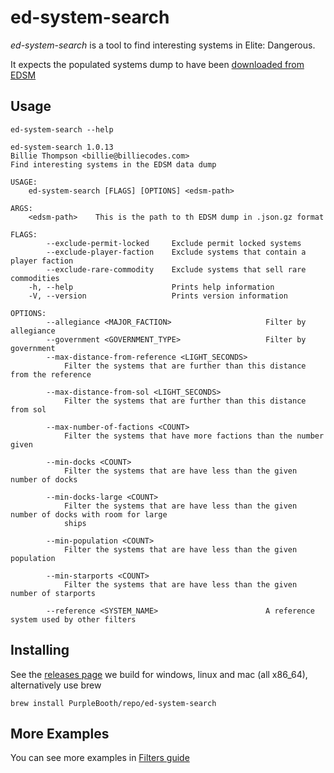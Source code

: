 # ed-system-search

*ed-system-search* is a tool to find interesting systems in Elite:
Dangerous.

It expects the populated systems dump to have been [downloaded from
EDSM](https://www.edsm.net/dump/systemsPopulated.json.gz)

## Usage

``` shell,script(name="help",expected_exit_code=0)
ed-system-search --help
```

``` text,verify(script_name="help",stream=stdout)
ed-system-search 1.0.13
Billie Thompson <billie@billiecodes.com>
Find interesting systems in the EDSM data dump

USAGE:
    ed-system-search [FLAGS] [OPTIONS] <edsm-path>

ARGS:
    <edsm-path>    This is the path to th EDSM dump in .json.gz format

FLAGS:
        --exclude-permit-locked     Exclude permit locked systems
        --exclude-player-faction    Exclude systems that contain a player faction
        --exclude-rare-commodity    Exclude systems that sell rare commodities
    -h, --help                      Prints help information
    -V, --version                   Prints version information

OPTIONS:
        --allegiance <MAJOR_FACTION>                     Filter by allegiance
        --government <GOVERNMENT_TYPE>                   Filter by government
        --max-distance-from-reference <LIGHT_SECONDS>
            Filter the systems that are further than this distance from the reference

        --max-distance-from-sol <LIGHT_SECONDS>
            Filter the systems that are further than this distance from sol

        --max-number-of-factions <COUNT>
            Filter the systems that have more factions than the number given

        --min-docks <COUNT>
            Filter the systems that are have less than the given number of docks

        --min-docks-large <COUNT>
            Filter the systems that are have less than the given number of docks with room for large
            ships

        --min-population <COUNT>
            Filter the systems that are have less than the given population

        --min-starports <COUNT>
            Filter the systems that are have less than the given number of starports

        --reference <SYSTEM_NAME>                        A reference system used by other filters
```

## Installing

See the [releases
page](https://github.com/PurpleBooth/ed-system-search/releases/latest)
we build for windows, linux and mac (all x86\_64), alternatively use
brew

``` shell,skip()
brew install PurpleBooth/repo/ed-system-search
```

## More Examples

You can see more examples in [Filters guide](./docs/filters.md)
